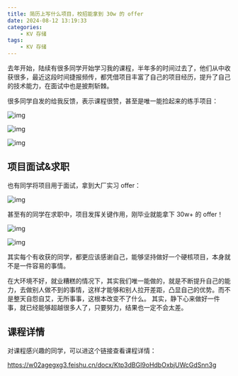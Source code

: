 ```yaml
---
title: 简历上写什么项目，校招能拿到 30w 的 offer
date: 2024-08-12 13:19:33
categories:
    - KV 存储
tags:
    - KV 存储
---
```


去年开始，陆续有很多同学开始学习我的课程，半年多的时间过去了，他们从中收获很多，最近这段时间捷报频传，都凭借项目丰富了自己的项目经历，提升了自己的技术能力，在面试中也是披荆斩棘。

很多同学自发的给我反馈，表示课程很赞，甚至是唯一能捡起来的练手项目：

![img](https://pica.zhimg.com/80/v2-648f72daa2a93bdef53d3201144733d2_1440w.webp)

![img](https://picx.zhimg.com/80/v2-47d72596b007d5eb996f04adbe5e7e4b_1440w.webp)

![img](https://pic3.zhimg.com/80/v2-2c61e5a27ec59993a2c4270156d4663a_1440w.webp)

## 项目面试&求职
也有同学将项目用于面试，拿到大厂实习 offer：

![img](https://pica.zhimg.com/80/v2-d4c502f9b23cc6e3b4bfe7533f2da2cc_1440w.webp)

甚至有的同学在求职中，项目发挥关键作用，刚毕业就能拿下 30w+ 的 offer！

![img](https://picx.zhimg.com/80/v2-00bc60f840bea691b75f1f0b1decfd61_1440w.webp)

![img](https://pic4.zhimg.com/80/v2-181105b58f8ac30a53ac757da533aa43_1440w.webp)

其实每个有收获的同学，都更应该感谢自己，能够坚持做好一个硬核项目，本身就不是一件容易的事情。

在大环境不好，就业糟糕的情况下，其实我们唯一能做的，就是不断提升自己的能力，去做别人做不到的事情，这样才能够和别人拉开差距，凸显自己的优势。而不是整天自怨自艾，无所事事，这根本改变不了什么。 其实，静下心来做好一件事，就已经能够超越很多人了，只要努力，结果也一定不会太差。

## 课程详情
对课程感兴趣的同学，可以进这个链接查看课程详情：

https://w02agegxg3.feishu.cn/docx/Ktp3dBGl9oHdbOxbjUWcGdSnn3g

